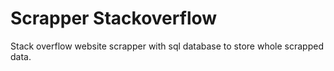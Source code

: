 # Scrapper Stackoverflow
 Stack overflow website scrapper with sql database to store whole scrapped data.

